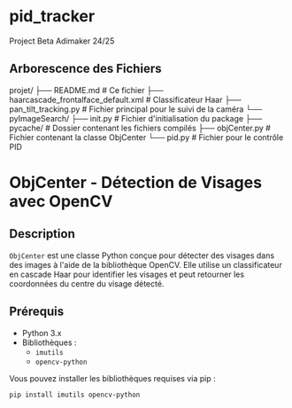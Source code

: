 # pid_tracker
Project Beta Adimaker 24/25


## Arborescence des Fichiers
projet/ ├── README.md # Ce fichier ├── haarcascade_frontalface_default.xml # Classificateur Haar ├── pan_tilt_tracking.py # Fichier principal pour le suivi de la caméra └── pyImageSearch/ ├── init.py # Fichier d'initialisation du package ├── pycache/ # Dossier contenant les fichiers compilés ├── objCenter.py # Fichier contenant la classe ObjCenter └── pid.py # Fichier pour le contrôle PID

# ObjCenter - Détection de Visages avec OpenCV

## Description
`ObjCenter` est une classe Python conçue pour détecter des visages dans des images à l'aide de la bibliothèque OpenCV. Elle utilise un classificateur en cascade Haar pour identifier les visages et peut retourner les coordonnées du centre du visage détecté.

## Prérequis
- Python 3.x
- Bibliothèques :
  - `imutils`
  - `opencv-python`

Vous pouvez installer les bibliothèques requises via pip :

```bash
pip install imutils opencv-python
